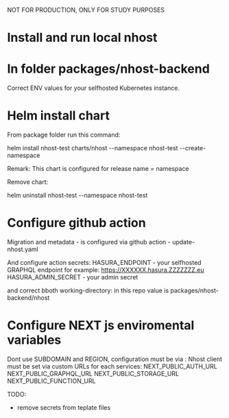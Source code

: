 NOT FOR PRODUCTION, ONLY FOR STUDY PURPOSES

# Install and run local nhost

# In folder packages/nhost-backend

Correct ENV values for your selfhosted Kubernetes instance.

# Helm install chart

From package folder run this command:

helm install nhost-test charts/nhost --namespace nhost-test --create-namespace

Remark: This chart is configured for release name = namespace

Remove chart:

helm uninstall nhost-test --namespace nhost-test

# Configure github action
Migration and metadata - is configured via github action - update-nhost.yaml

And configure action secrets:
HASURA_ENDPOINT - your selfhosted GRAPHQL endpoint for example: https://XXXXXX.hasura.ZZZZZZZ.eu
HASURA_ADMIN_SECRET - your admin secret

and correct bboth working-directory:  in this repo value is packages/nhost-backend/nhost

# Configure NEXT js enviromental variables

Dont use SUBDOMAIN and REGION, configuration must be via :
Nhost client must be set via custom URLs for each services:
NEXT_PUBLIC_AUTH_URL
NEXT_PUBLIC_GRAPHQL_URL
NEXT_PUBLIC_STORAGE_URL
NEXT_PUBLIC_FUNCTION_URL


TODO: 

- remove secrets from teplate files
